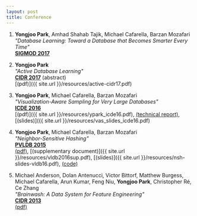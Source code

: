 ```yaml
---
layout: post
title: Conference
---
```


1. **Yongjoo Park**, Amhad Shahab Tajik, Michael Cafarella, Barzan Mozafari  
   *"Database Learning: Toward a Database that Becomes Smarter Every Time"*  
   **[SIGMOD 2017](http://sigmod2017.org/)**

1. **Yongjoo Park**  
   *"Active Database Learning"*  
   **[CIDR 2017](http://cidrdb.org/cidr2017/)** (abstract)  
   [(pdf)]({{ site.url }}/resources/active-cidr17.pdf)

1. **Yongjoo Park**, Michael Cafarella, Barzan Mozafari  
   *"Visualization-Aware Sampling for Very Large Databases"*  
   **[ICDE 2016](http://icde2016.fi/)**  
   [(pdf)]({{ site.url }}/resources/ypark_icde16.pdf),
   [(technical report)](http://arxiv.org/abs/1510.03921),
   [(slides)]({{ site.url }}/resources/vas_slides_icde16.pdf)
   
1. **Yongjoo Park**, Michael Cafarella, Barzan Mozafari  
   *"Neighbor-Sensitive Hashing"*  
   **[PVLDB 2015](http://vldb2016.persistent.com/)**  
   [(pdf)](http://www.vldb.org/pvldb/vol9/p144-park.pdf),
   [(supplementary document)]({{ site.url }}/resources/vldb2016sup.pdf),
   [(slides)]({{ site.url }}/resources/nsh-slides-vldb16.pdf),
   [(code)](https://github.com/pyongjoo/nsh)

1. Michael Anderson, Dolan Antenucci, Victor Bittorf, Matthew Burgess, Michael
   Cafarella, Arun Kumar, Feng Niu, **Yongjoo Park**, Christopher Ré, Ce Zhang  
   *"Brainwash: A Data System for Feature Engineering"*  
   **[CIDR 2013](http://cidrdb.org/cidr2013/)**  
   [(pdf)](http://web.eecs.umich.edu/~michjc/papers/mythical_man.pdf)


